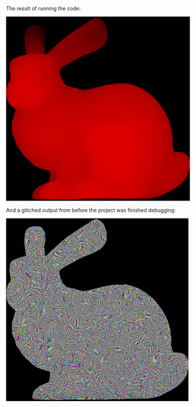 The result of running the code:

![](https://github.com/ChristineWidden/ComputerGraphics_Program1/blob/main/rasterizer/target.png)

And a glitched output from before the project was finished debugging:

![](https://github.com/ChristineWidden/ComputerGraphics_Program1/blob/main/rasterizer/glitch%20outputs/target.png)
